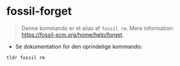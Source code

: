# fossil-forget

> Denne kommando er et alias af `fossil rm`.
> Mere information: <https://fossil-scm.org/home/help/forget>.

- Se dokumentation for den oprindelige kommando:

`tldr fossil rm`
